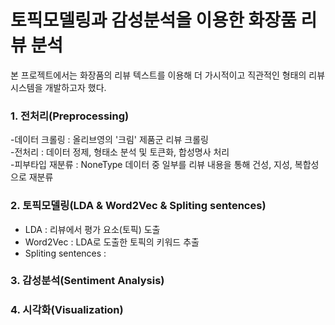 # 토픽모델링과 감성분석을 이용한 화장품 리뷰 분석
본 프로젝트에서는 화장품의 리뷰 텍스트를 이용해 더 가시적이고 직관적인 형태의 리뷰 시스템을 개발하고자 했다. 
### 1. 전처리(Preprocessing)
-데이터 크롤링 : 올리브영의 '크림' 제품군 리뷰 크롤링  
-전처리 : 데이터 정제, 형태소 분석 및 토큰화, 합성명사 처리  
-피부타입 재분류 : NoneType 데이터 중 일부를 리뷰 내용을 통해 건성, 지성, 복합성으로 재분류
  
  
### 2. 토픽모델링(LDA & Word2Vec & Spliting sentences)
- LDA : 리뷰에서 평가 요소(토픽) 도출  
- Word2Vec : LDA로 도출한 토픽의 키워드 추출  
- Spliting sentences : 

### 3. 감성분석(Sentiment Analysis)

### 4. 시각화(Visualization)
